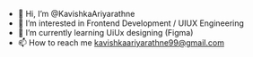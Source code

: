 - 👋 Hi, I’m @KavishkaAriyarathne
- 👀 I’m interested in Frontend Development / UIUX Engineering
- 🌱 I’m currently learning UiUx designing (Figma)
- 📫 How to reach me kavishkaariyarathne99@gmail.com

<!---
KavishkaAriyarathne/KavishkaAriyarathne is a ✨ special ✨ repository because its `README.md` (this file) appears on your GitHub profile.
You can click the Preview link to take a look at your changes.
--->
